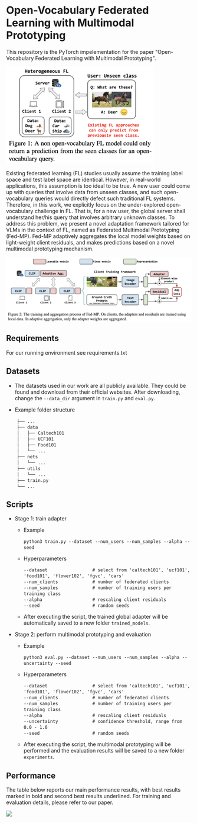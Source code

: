 # Open-Vocabulary Federated Learning with Multimodal Prototyping

This repository is the PyTorch impelementation for the paper "Open-Vocabulary Federated Learning with Multimodal Prototyping".

<img src=media/1.jpg width=400>

Existing federated learning (FL) studies usually assume the training label space and test label space are identical. However, in real-world applications, this assumption is too ideal to be true. A new user could come up with queries that involve data from unseen classes, and such open-vocabulary queries would directly defect such traditional FL systems. Therefore, in this work, we explicitly focus on the under-explored open-vocabulary challenge in FL. That is, for a new user, the global server shall understand her/his query that involves arbitrary unknown classes. To address this problem, we present a novel adaptation framework tailored for VLMs in the context of FL, named as Federated Multimodal Prototyping (Fed-MP). Fed-MP adaptively aggregates the local model weights based on light-weight client residuals, and makes predictions based on a novel multimodal prototyping mechanism.

<img src=media/2.jpg>

<!-- ## Citing 

Please consider citing the following paper if you use our methods in your research:
```
@inproceedings{zeng2022attacking,
  title={On Attacking Out-Domain Uncertainty Estimation in Deep Neural Networks},
  author={Zeng, Huimin and Yue, Zhenrui and Zhang, Yang and Kou, Ziyi and Shang, Lanyu and Wang, Dong},
  year={2022},
  organization={IJCAI}
}
``` -->

## Requirements

For our running environment see requirements.txt

## Datasets
- The datasets used in our work are all publicly available. They could be found and download from their official websites. After downloading, change the `--data_dir` argument in `train.py` and `eval.py`.

- Example folder structure
```
    ├── ...
    ├── data                   
    │   ├── Caltech101 
    │   ├── UCF101
    │   ├── Food101
    │   └── ...
    ├── nets
    │   └── ...
    ├── utils
    │   └── ...
    ├── train.py
    └── ...
```

## Scripts

- Stage 1: train adapter
   - Example
       ```
       python3 train.py --dataset --num_users --num_samples --alpha --seed 
    
       ```
   - Hyperparameters
      ```
      --dataset                 # select from 'caltech101', 'ucf101', 'food101', 'flower102', 'fgvc', 'cars'
      --num_clients             # number of federated clients
      --num_samples             # number of training users per training class
      --alpha                   # rescaling client residuals
      --seed                    # random seeds
      ```
    - After executing the script, the trained global adapter will be automatically saved to a new folder `trained_models`.

- Stage 2: perform multimodal prototyping and evaluation
    - Example
       ```
       python3 eval.py --dataset --num_users --num_samples --alpha --uncertainty --seed
       ```
   - Hyperparameters
      ```
      --dataset                 # select from 'caltech101', 'ucf101', 'food101', 'flower102', 'fgvc', 'cars'
      --num_clients             # number of federated clients
      --num_samples             # number of training users per training class
      --alpha                   # rescaling client residuals
      --uncertainty             # confidence threshold, range from 0.0 - 1.0
      --seed                    # random seeds
      ```
    - After executing the script, the multimodal prototyping will be performed and the evaluation results will be saved to a new folder `experiments`.


## Performance

The table below reports our main performance results, with best results marked in bold and second best results underlined. For training and evaluation details, please refer to our paper.

<img src=media/results.jpg>
